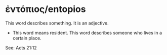 # ἐντόπιος/entopios
This word describes something. It is an adjective.

* This word means resident. This word describes someone who lives in a certain place.

See: Acts 21:12
